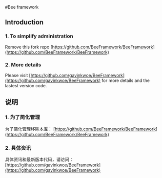 #Bee framework

## Introduction

### 1. To **simplify administration**

Remove this fork repo [https://github.com/BeeFramework/BeeFramework](https://github.com/BeeFramework/BeeFramework)

### 2. More details

Please visit [https://github.com/gavinkwoe/BeeFramework](https://github.com/gavinkwoe/BeeFramework)      for more details and the lastest version code.


## 说明


### 1. 为了**简化管理**

为了简化管理移除本库： [https://github.com/BeeFramework/BeeFramework](https://github.com/BeeFramework/BeeFramework)

### 2. 具体资讯

具体资讯和最新版本代码，请访问： [https://github.com/gavinkwoe/BeeFramework](https://github.com/gavinkwoe/BeeFramework) 